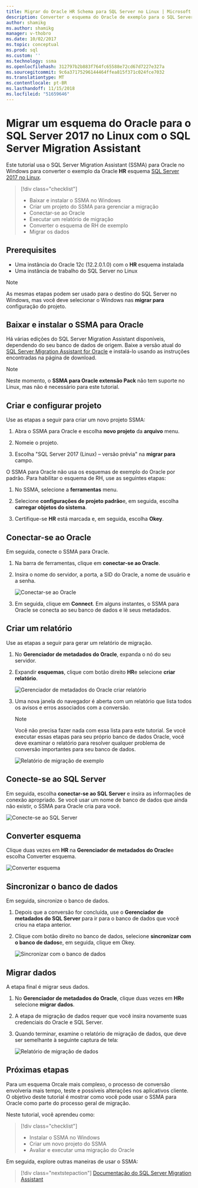```yaml
---
title: Migrar do Oracle HR Schema para SQL Server no Linux | Microsoft Docs
description: Converter o esquema do Oracle de exemplo para o SQL Server no Linux
author: shamikg
ms.author: shamikg
manager: v-thobro
ms.date: 10/02/2017
ms.topic: conceptual
ms.prod: sql
ms.custom: ''
ms.technology: ssma
ms.openlocfilehash: 312797b2b883f764fc65588e72cd67d7227e327a
ms.sourcegitcommit: 9c6a37175296144464ffea815f371c024fce7032
ms.translationtype: MT
ms.contentlocale: pt-BR
ms.lasthandoff: 11/15/2018
ms.locfileid: "51659646"
---
```

# <a name="migrate-an-oracle-schema-to-sql-server-2017-on-linux-with-the-sql-server-migration-assistant"></a>Migrar um esquema do Oracle para o SQL Server 2017 no Linux com o SQL Server Migration Assistant

Este tutorial usa o SQL Server Migration Assistant (SSMA) para Oracle no Windows para converter o exemplo da Oracle **HR** esquema [SQL Server 2017 no Linux](../../linux/sql-server-linux-overview.md).

> [!div class="checklist"]
> * Baixar e instalar o SSMA no Windows
> * Criar um projeto do SSMA para gerenciar a migração
> * Conectar-se ao Oracle
> * Executar um relatório de migração
> * Converter o esquema de RH de exemplo
> * Migrar os dados

## <a name="prerequisites"></a>Prerequisites

- Uma instância do Oracle 12c (12.2.0.1.0) com o **HR** esquema instalada
- Uma instância de trabalho do SQL Server no Linux

> [!NOTE]
> As mesmas etapas podem ser usado para o destino do SQL Server no Windows, mas você deve selecionar o Windows nas **migrar para** configuração do projeto.

## <a name="download-and-install-ssma-for-oracle"></a>Baixar e instalar o SSMA para Oracle

Há várias edições do SQL Server Migration Assistant disponíveis, dependendo do seu banco de dados de origem.  Baixe a versão atual do [SQL Server Migration Assistant for Oracle](https://aka.ms/ssmafororacle) e instalá-lo usando as instruções encontradas na página de download.

> [!NOTE]
> Neste momento, o **SSMA para Oracle extensão Pack** não tem suporte no Linux, mas não é necessário para este tutorial.

## <a name="create-and-set-up-project"></a>Criar e configurar projeto

Use as etapas a seguir para criar um novo projeto SSMA:

1. Abra o SSMA para Oracle e escolha **novo projeto** da **arquivo** menu.

1. Nomeie o projeto.

1. Escolha "SQL Server 2017 (Linux) – versão prévia" na **migrar para** campo.

O SSMA para Oracle não usa os esquemas de exemplo do Oracle por padrão. Para habilitar o esquema de RH, use as seguintes etapas:

1. No SSMA, selecione a **ferramentas** menu.

1. Selecione **configurações de projeto padrão**e, em seguida, escolha **carregar objetos do sistema**.

1. Certifique-se **HR** está marcada e, em seguida, escolha **Okey**.

## <a name="connect-to-oracle"></a>Conectar-se ao Oracle

Em seguida, conecte o SSMA para Oracle.

1. Na barra de ferramentas, clique em **conectar-se ao Oracle**.

1. Insira o nome do servidor, a porta, a SID do Oracle, a nome de usuário e a senha.

   ![Conectar-se ao Oracle](./media/sql-server-linux-convert-from-oracle/ConnectToOracle.png)

1. Em seguida, clique em **Connect**. Em alguns instantes, o SSMA para Oracle se conecta ao seu banco de dados e lê seus metadados.

## <a name="create-a-report"></a>Criar um relatório

Use as etapas a seguir para gerar um relatório de migração.

1. No **Gerenciador de metadados do Oracle**, expanda o nó do seu servidor.

1. Expandir **esquemas**, clique com botão direito **HR**e selecione **criar relatório**.

   ![Gerenciador de metadados do Oracle criar relatório](./media/sql-server-linux-convert-from-oracle/CreateReport.png)

1. Uma nova janela do navegador é aberta com um relatório que lista todos os avisos e erros associados com a conversão.

   > [!NOTE]
   > Você não precisa fazer nada com essa lista para este tutorial. Se você executar essas etapas para seu próprio banco de dados Oracle, você deve examinar o relatório para resolver qualquer problema de conversão importantes para seu banco de dados.

   ![Relatório de migração de exemplo](./media/sql-server-linux-convert-from-oracle/SSMAReport.png)

## <a name="connect-to-sql-server"></a>Conecte-se ao SQL Server

Em seguida, escolha **conectar-se ao SQL Server** e insira as informações de conexão apropriado.  Se você usar um nome de banco de dados que ainda não existir, o SSMA para Oracle cria para você.

![Conecte-se ao SQL Server](./media/sql-server-linux-convert-from-oracle/ConnectToSQLServer.png)

## <a name="convert-schema"></a>Converter esquema

Clique duas vezes em **HR** na **Gerenciador de metadados do Oracle**e escolha Converter esquema.

![Converter esquema](./media/sql-server-linux-convert-from-oracle/ConvertSchema.png)

## <a name="synchronize-database"></a>Sincronizar o banco de dados

Em seguida, sincronize o banco de dados.

1. Depois que a conversão for concluída, use o **Gerenciador de metadados do SQL Server** para ir para o banco de dados que você criou na etapa anterior.

1. Clique com botão direito no banco de dados, selecione **sincronizar com o banco de dados**e, em seguida, clique em Okey.

   ![Sincronizar com o banco de dados](./media/sql-server-linux-convert-from-oracle/SynchronizeWithDatabase.png)

## <a name="migrate-data"></a>Migrar dados

A etapa final é migrar seus dados.

1. No **Gerenciador de metadados do Oracle**, clique duas vezes em **HR**e selecione **migrar dados**.

1. A etapa de migração de dados requer que você insira novamente suas credenciais do Oracle e SQL Server.

1. Quando terminar, examine o relatório de migração de dados, que deve ser semelhante à seguinte captura de tela:

   ![Relatório de migração de dados](./media/sql-server-linux-convert-from-oracle/DataMigrationReport.png)

## <a name="next-steps"></a>Próximas etapas

Para um esquema Orcale mais complexo, o processo de conversão envolveria mais tempo, teste e possíveis alterações nos aplicativos cliente. O objetivo deste tutorial é mostrar como você pode usar o SSMA para Oracle como parte do processo geral de migração.

Neste tutorial, você aprendeu como:
> [!div class="checklist"]
> * Instalar o SSMA no Windows
> * Criar um novo projeto do SSMA
> * Avaliar e executar uma migração do Oracle

Em seguida, explore outras maneiras de usar o SSMA:

> [!div class="nextstepaction"]
>[Documentação do SQL Server Migration Assistant](../sql-server-migration-assistant.md)
